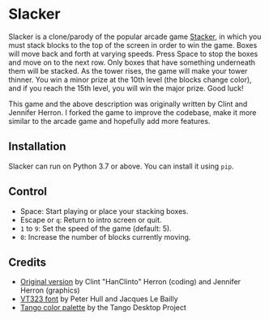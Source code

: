 # Slacker

Slacker is a clone/parody of the popular arcade game [Stacker], in which
you must stack blocks to the top of the screen in order to win the game.
Boxes will move back and forth at varying speeds.  Press Space
to stop the boxes and move on to the next row.  Only boxes that have
something underneath them will be stacked.  As the tower rises, the game
will make your tower thinner.  You win a minor prize at the 10th level
(the blocks change color), and if you reach the 15th level, you will win
the major prize.  Good luck!

This game and the above description was originally written by Clint
and Jennifer Herron.  I forked the game to improve the codebase,
make it more similar to the arcade game and hopefully add more features.

## Installation

Slacker can run on Python 3.7 or above.  You can install it using `pip`.

## Control

* Space: Start playing or place your stacking boxes.
* Escape or `q`: Return to intro screen or quit.
* `1` to `9`: Set the speed of the game (default: 5).
* `0`: Increase the number of blocks currently moving.

## Credits

* [Original version] by Clint "HanClinto" Herron (coding)
  and Jennifer Herron (graphics)
* [VT323 font] by Peter Hull and Jacques Le Bailly
* [Tango color palette] by the Tango Desktop Project

[Stacker]: https://en.wikipedia.org/wiki/Stacker_(arcade_game)
[Original version]: http://www.pyweek.org/e/LastMinute
[VT323 font]: https://github.com/phoikoi/VT323
[Tango color palette]: https://en.wikipedia.org/wiki/Tango_Desktop_Project#Palette
